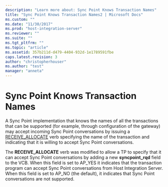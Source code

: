 ```yaml
---
description: "Learn more about: Sync Point Knows Transaction Names"
title: "Sync Point Knows Transaction Names2 | Microsoft Docs"
ms.custom: ""
ms.date: "11/30/2017"
ms.prod: "host-integration-server"
ms.reviewer: ""
ms.suite: ""
ms.tgt_pltfrm: ""
ms.topic: "article"
ms.assetid: 357b211d-d479-4404-932d-1e1789591fbe
caps.latest.revision: 3
author: "christopherhouser"
ms.author: "test"
manager: "anneta"
---
```

# Sync Point Knows Transaction Names
A Sync Point implementation that knows the names of all the transactions that can be supported (for example, through configuration of the gateway) may accept incoming Sync Point conversations by issuing a [RECEIVE_ALLOCATE](./receive-allocate1.md) verb specifying the name of the transaction and indicating that it is willing to accept Sync Point conversations.  
  
 The **RECEIVE_ALLOCATE** verb was modified to allow a TP to specify that it can accept Sync Point conversations by adding a new **syncpoint_rqd** field to the VCB. When this field is set to AP_YES it indicates that the transaction program can accept Sync Point conversations from Host Integration Server. When this field is set to AP_NO (the default), it indicates that Sync Point conversations are not supported.

